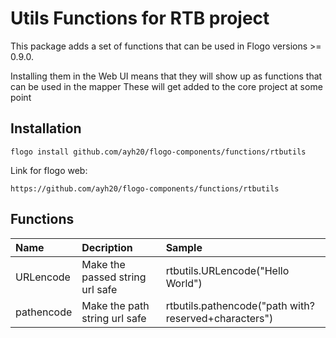 # Utils Functions for RTB project
This package adds a set of functions that can be used in Flogo versions >= 0.9.0.

Installing them in the Web UI means that they will show up as functions that can be used in the mapper
These will get added to the core project at some point

## Installation

```CLI
flogo install github.com/ayh20/flogo-components/functions/rtbutils
```
Link for flogo web:
```
https://github.com/ayh20/flogo-components/functions/rtbutils
```

## Functions

| Name         | Decription             | Sample                                                |
|:-------------|:-----------------------|:------------------------------------------------------|
| URLencode      | Make the passed string url safe |   rtbutils.URLencode(\"Hello World\") |
| pathencode      | Make the path string url safe |   rtbutils.pathencode(\"path with?reserved+characters\") |